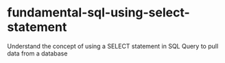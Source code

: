 # fundamental-sql-using-select-statement
Understand the concept of using a SELECT statement in SQL Query to pull data from a database
